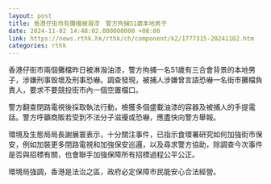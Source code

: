 ```yaml
---
layout: post
title: 香港仔街市有攤檔被潑漆　警方拘捕51歲本地男子
date: 2024-11-02 14:48:02.000000000 +08:00
link: https://news.rthk.hk/rthk/ch/component/k2/1777315-20241102.htm
categories: rthk
---
```


香港仔街市兩個攤檔昨日被淋潑油漆，警方拘捕一名51歲有三合會背景的本地男子，涉嫌刑事毁壞及刑事恐嚇。調查發現，被捕人涉嫌曾言語恐嚇一名街市攤檔負責人，要求不要競投街市內一個空置檔口。

警方翻查閉路電視後採取執法行動，檢獲多個盛載油漆的容器及被捕人的手提電話。警方呼籲商販若受到不法分子滋擾或恐嚇，應盡快向警方舉報。

環境及生態局局長謝展寰表示，十分關注事件，已指示食環署研究如何加強街市保安，例如加裝更多閉路電視和加強保安巡邏，以及尋求警方協助，除調查今次事件是否與招標有關，也會聯手加強保障所有招標過程公平公正。

環境局強調，香港是法治之區，政府必定保障市民能安心合法經營。
